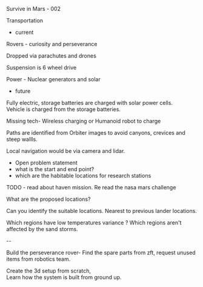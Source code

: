 Survive in Mars - 002 

Transportation 

- current 

Rovers -  curiosity and perseverance 

Dropped via parachutes and drones

Suspension is 6  wheel drive 

Power - Nuclear generators and solar 



- future

Fully electric,  storage batteries are charged with solar power cells.  
Vehicle is charged from the storage batteries. 

Missing tech- 
Wireless charging or Humanoid robot to charge 

Paths are identified from Orbiter images to avoid canyons, crevices and steep wallls.

Local navigation would be via camera and lidar. 

- Open problem statement 
- what is the start and end point? 
- which are the habitable locations for research stations 

TODO - 
read about haven mission.
Re read the nasa mars challenge 

What are the proposed locations?

Can you identify the suitable locations. 
Nearest to previous lander locations. 

Which regions have low temperatures variance ? 
Which regions aren't affected by the sand storms.

-- 

Build the perseverance rover- 
Find the spare parts from zft, request unused items from robotics team.  

Create the 3d setup from scratch,  
Learn how the system is built from ground up.


